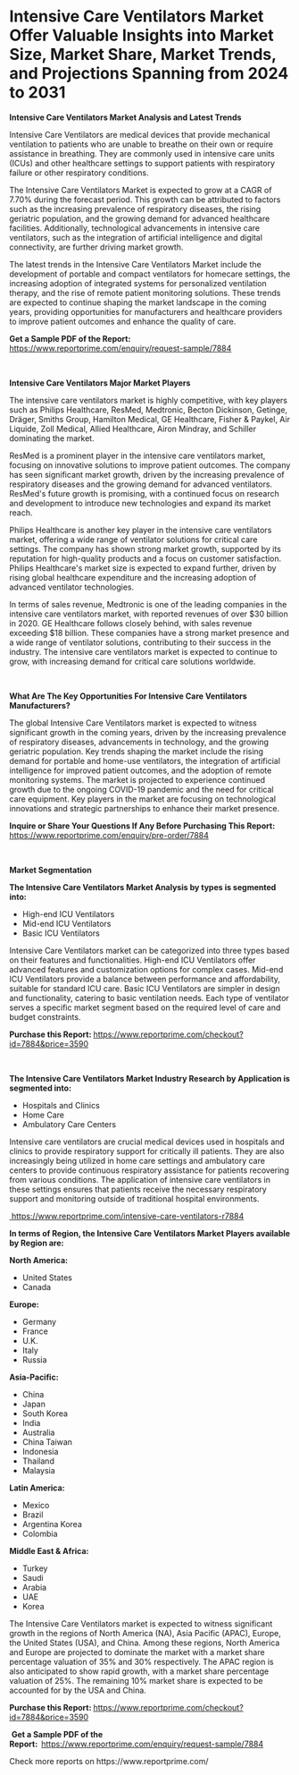 <p><h1>Intensive Care Ventilators Market Offer Valuable Insights into Market Size, Market Share, Market Trends, and Projections Spanning from 2024 to 2031</h1></p><p><strong>Intensive Care Ventilators Market Analysis and Latest Trends</strong></p>
<p><p>Intensive Care Ventilators are medical devices that provide mechanical ventilation to patients who are unable to breathe on their own or require assistance in breathing. They are commonly used in intensive care units (ICUs) and other healthcare settings to support patients with respiratory failure or other respiratory conditions.</p><p>The Intensive Care Ventilators Market is expected to grow at a CAGR of 7.70% during the forecast period. This growth can be attributed to factors such as the increasing prevalence of respiratory diseases, the rising geriatric population, and the growing demand for advanced healthcare facilities. Additionally, technological advancements in intensive care ventilators, such as the integration of artificial intelligence and digital connectivity, are further driving market growth.</p><p>The latest trends in the Intensive Care Ventilators Market include the development of portable and compact ventilators for homecare settings, the increasing adoption of integrated systems for personalized ventilation therapy, and the rise of remote patient monitoring solutions. These trends are expected to continue shaping the market landscape in the coming years, providing opportunities for manufacturers and healthcare providers to improve patient outcomes and enhance the quality of care.</p></p>
<p><strong>Get a Sample PDF of the Report:&nbsp;</strong> <a href="https://www.reportprime.com/enquiry/request-sample/7884">https://www.reportprime.com/enquiry/request-sample/7884</a></p>
<p>&nbsp;</p>
<p><strong>Intensive Care Ventilators Major Market Players</strong></p>
<p><p>The intensive care ventilators market is highly competitive, with key players such as Philips Healthcare, ResMed, Medtronic, Becton Dickinson, Getinge, Dräger, Smiths Group, Hamilton Medical, GE Healthcare, Fisher & Paykel, Air Liquide, Zoll Medical, Allied Healthcare, Airon Mindray, and Schiller dominating the market.</p><p>ResMed is a prominent player in the intensive care ventilators market, focusing on innovative solutions to improve patient outcomes. The company has seen significant market growth, driven by the increasing prevalence of respiratory diseases and the growing demand for advanced ventilators. ResMed's future growth is promising, with a continued focus on research and development to introduce new technologies and expand its market reach.</p><p>Philips Healthcare is another key player in the intensive care ventilators market, offering a wide range of ventilator solutions for critical care settings. The company has shown strong market growth, supported by its reputation for high-quality products and a focus on customer satisfaction. Philips Healthcare's market size is expected to expand further, driven by rising global healthcare expenditure and the increasing adoption of advanced ventilator technologies.</p><p>In terms of sales revenue, Medtronic is one of the leading companies in the intensive care ventilators market, with reported revenues of over $30 billion in 2020. GE Healthcare follows closely behind, with sales revenue exceeding $18 billion. These companies have a strong market presence and a wide range of ventilator solutions, contributing to their success in the industry. The intensive care ventilators market is expected to continue to grow, with increasing demand for critical care solutions worldwide.</p></p>
<p>&nbsp;</p>
<p><strong>What Are The Key Opportunities For Intensive Care Ventilators Manufacturers?</strong></p>
<p><p>The global Intensive Care Ventilators market is expected to witness significant growth in the coming years, driven by the increasing prevalence of respiratory diseases, advancements in technology, and the growing geriatric population. Key trends shaping the market include the rising demand for portable and home-use ventilators, the integration of artificial intelligence for improved patient outcomes, and the adoption of remote monitoring systems. The market is projected to experience continued growth due to the ongoing COVID-19 pandemic and the need for critical care equipment. Key players in the market are focusing on technological innovations and strategic partnerships to enhance their market presence.</p></p>
<p><strong>Inquire or Share Your Questions If Any Before Purchasing This Report:</strong> <a href="https://www.reportprime.com/enquiry/pre-order/7884">https://www.reportprime.com/enquiry/pre-order/7884</a></p>
<p>&nbsp;</p>
<p><strong>Market Segmentation</strong></p>
<p><strong>The Intensive Care Ventilators Market Analysis by types is segmented into:</strong></p>
<p><ul><li>High-end ICU Ventilators</li><li>Mid-end ICU Ventilators</li><li>Basic ICU Ventilators</li></ul></p>
<p><p>Intensive Care Ventilators market can be categorized into three types based on their features and functionalities. High-end ICU Ventilators offer advanced features and customization options for complex cases. Mid-end ICU Ventilators provide a balance between performance and affordability, suitable for standard ICU care. Basic ICU Ventilators are simpler in design and functionality, catering to basic ventilation needs. Each type of ventilator serves a specific market segment based on the required level of care and budget constraints.</p></p>
<p><strong>Purchase this Report:&nbsp;</strong><a href="https://www.reportprime.com/checkout?id=7884&price=3590">https://www.reportprime.com/checkout?id=7884&price=3590</a></p>
<p>&nbsp;</p>
<p><strong>The Intensive Care Ventilators Market Industry Research by Application is segmented into:</strong></p>
<p><ul><li>Hospitals and Clinics</li><li>Home Care</li><li>Ambulatory Care Centers</li></ul></p>
<p><p>Intensive care ventilators are crucial medical devices used in hospitals and clinics to provide respiratory support for critically ill patients. They are also increasingly being utilized in home care settings and ambulatory care centers to provide continuous respiratory assistance for patients recovering from various conditions. The application of intensive care ventilators in these settings ensures that patients receive the necessary respiratory support and monitoring outside of traditional hospital environments.</p></p>
<p><a href="https://www.reportprime.com/intensive-care-ventilators-r7884">&nbsp;https://www.reportprime.com/intensive-care-ventilators-r7884</a></p>
<p><strong>In terms of Region, the Intensive Care Ventilators Market Players available by Region are:</strong></p>
<p>
    <p> <strong> North America: </strong>
        <ul>
            <li>United States</li>
            <li>Canada</li>
        </ul>
        </p> 
    <p> <strong> Europe: </strong>
        <ul>
            <li>Germany</li>
            <li>France</li>
            <li>U.K.</li>
            <li>Italy</li>
            <li>Russia</li>
        </ul>
        </p> 
    <p> <strong> Asia-Pacific: </strong>
        <ul>
            <li>China</li>
            <li>Japan</li>
            <li>South Korea</li>
            <li>India</li>
            <li>Australia</li>
            <li>China Taiwan</li>
            <li>Indonesia</li>
            <li>Thailand</li>
            <li>Malaysia</li>
        </ul>
        </p> 
    <p> <strong> Latin America: </strong>
        <ul>
            <li>Mexico</li>
            <li>Brazil</li>
            <li>Argentina Korea</li>
            <li>Colombia</li>
        </ul>
        </p> 
    <p> <strong> Middle East & Africa: </strong>
        <ul>
            <li>Turkey</li>
            <li>Saudi</li>
            <li>Arabia</li>
            <li>UAE</li>
            <li>Korea</li>
        </ul>
    </p>
    </p>
<p><p>The Intensive Care Ventilators market is expected to witness significant growth in the regions of North America (NA), Asia Pacific (APAC), Europe, the United States (USA), and China. Among these regions, North America and Europe are projected to dominate the market with a market share percentage valuation of 35% and 30% respectively. The APAC region is also anticipated to show rapid growth, with a market share percentage valuation of 25%. The remaining 10% market share is expected to be accounted for by the USA and China.</p></p>
<p><strong>Purchase this Report: </strong><a href="https://www.reportprime.com/checkout?id=7884&price=3590">https://www.reportprime.com/checkout?id=7884&price=3590</a></p>
<p>&nbsp;<strong>Get a Sample PDF of the Report:&nbsp;&nbsp;</strong><a href="https://www.reportprime.com/enquiry/request-sample/7884">https://www.reportprime.com/enquiry/request-sample/7884</a></p>
<p><strong></strong></p>
<p>Check more reports on https://www.reportprime.com/</p>